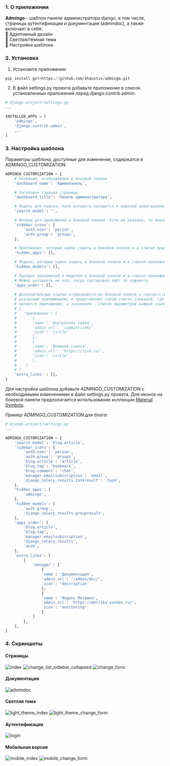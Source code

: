 ### 1. О приложении ###
**Admingo** - шаблон панели администратора django, в том числе, страницы аутентификации и документации (admindoc), а также включает в себя:  
:small_blue_diamond: Адаптивный дизайн  
:small_blue_diamond: Cветлая/тёмная тема  
:small_blue_diamond: Настройка шаблона  
### 2. Установка ###
1. Установите приложение:
```python
pip install git+https://github.com/khaustiv/admingo.git
```
2. В файл settings.py проекта добавьте приложение в список установленных приложений *перед* django.contrib.admin:
```python
# django-project/settings.py
...

INSTALLED_APPS = [
    'admingo',
    'django.contrib.admin',
    ...
]
```
### 3. Настройка шаблона ###
Параметры шаблона, доступные для изменения, содержатся в ADMINGO_CUSTOMIZATION:
```python
ADMINGO_CUSTOMIZATION = {
    # Название, отображаемое в боковой панели
    'dashboard_name': 'Админпанель',

    # Заголовок главной страницы
    'dashboard_title': 'Панель администратора',

    # Модель для поиска, поле которого находится в верхней навигационной панели
    'search_model': '',

    # Иконки для приложений в боковой панели. Если не указано, то иконка по умолчанию - круг
    'sidebar_icons': {
        'auth.user': 'person', 
        'auth.group': 'groups',
    },

    # Приложения, которые нужно скрыть в боковой панели и в списке приложений
    'hidden_apps': [],

    # Модели, которые нужно скрыть в боковой панели и в списке приложений
    'hidden_models': [],

    # Порядок приложений и моделей в боковой панели и в списке приложений. 
    # Можно указывать не все, тогда сортировка идёт по алфавиту.
    'apps_order': [],
    
    # Дополнительные ссылки отображаются на боковой панели в соответствии с
    # указанным приложением, и представляют собой список словарей, где ключём
    # является приложение, а значением - список параметров каждой ссылки:
    # {
    #   'приложение': [
    #       {
    #       'name': 'Внутренняя сылка', 
    #       'admin_url': '/admin/link/', 
    #       'icon': 'circle'
    #       },
    #       {
    #       'name': 'Внешняя ссылка', 
    #       'admin_url': 'https://link.ru/', 
    #       'icon': 'circle'
    #       },
    #    ]
    # }
    'extra_links' : [],
}
```
Для настройки шаблона добавьте ADMINGO_CUSTOMIZATION с необходимыми изменениями в файл settings.py проекта.
Для иконок на боковой панели предполагается использование коллекции [Material Symbols](https://fonts.google.com/icons).  
  
*Пример ADMINGO_CUSTOMIZATION для блога:*
```python
# django-project/settings.py
...

ADMINGO_CUSTOMIZATION = {
    'search_model': 'blog.article',
    'sidebar_icons': {
        'auth.user': 'person',
        'auth.group': 'groups',
        'blog.article': 'article',
        'blog.tag': 'bookmark',
        'blog.comment': 'chat',
        'manager.emailsubscription': 'email',
        'django_celery_results.taskresult': 'task',
    },
    'hidden_apps': [
        'admingo',
    ],
    'hidden_models': [
        'auth.group', 
        'django_celery_results.groupresult',
    ],
    'apps_order': [
        'blog.article', 
        'blog.tag', 
        'manager.emailsubscription', 
        'django_celery_results', 
        'auth',
    ],
    'extra_links': [
        {
            'manager': [
                {
                'name': 'Документация', 
                'admin_url': '/admin/doc/', 
                'icon': 'description'
                },
                {
                'name': 'Яндекс Метрика', 
                'admin_url': 'https://metrika.yandex.ru/', 
                'icon': 'monitoring'
                }
            ]
        },
    ],
}

```
### 4. Скриншоты ###
#### Страницы ####
![index](https://github.com/khaustiv/admingo/assets/143105312/1e84a392-f4c3-487e-9549-f46b21ce4b6b)
![change_list_sidebar_collapsed](https://github.com/khaustiv/admingo/assets/143105312/0e7dea04-4dcc-4e08-bbed-704ec1045c4b)
![change_form](https://github.com/khaustiv/admingo/assets/143105312/ec1b0c96-3dc2-442a-bc0d-2972cd440cb9)

#### Документация ####
![admindoc](https://github.com/khaustiv/admingo/assets/143105312/b7cd5970-11f3-4bf5-a080-ba43e3cd7f04)

#### Светлая тема ####
![light_theme_index](https://github.com/khaustiv/admingo/assets/143105312/d707070d-9d36-4aed-bdfb-286d6d37a5f3)
![light_theme_change_form](https://github.com/khaustiv/admingo/assets/143105312/dbb968f7-25c2-4937-a3c1-d0280b5e21d2)

#### Аутентификация ####
![login](https://github.com/khaustiv/admingo/assets/143105312/819582e0-97b7-4616-a1e5-806daf783dd3)

#### Мобильная версия ####
![mobile_index](https://github.com/khaustiv/admingo/assets/143105312/a01a183f-a477-4e47-9f66-01a2cc2a00f3)
![mobile_change_form](https://github.com/khaustiv/admingo/assets/143105312/a44261df-54ed-4cf6-8980-4f33557dcc17)

